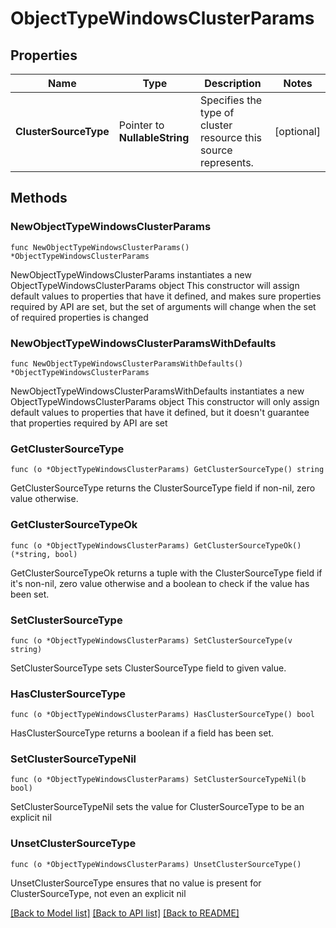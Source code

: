 # ObjectTypeWindowsClusterParams

## Properties

Name | Type | Description | Notes
------------ | ------------- | ------------- | -------------
**ClusterSourceType** | Pointer to **NullableString** | Specifies the type of cluster resource this source represents. | [optional] 

## Methods

### NewObjectTypeWindowsClusterParams

`func NewObjectTypeWindowsClusterParams() *ObjectTypeWindowsClusterParams`

NewObjectTypeWindowsClusterParams instantiates a new ObjectTypeWindowsClusterParams object
This constructor will assign default values to properties that have it defined,
and makes sure properties required by API are set, but the set of arguments
will change when the set of required properties is changed

### NewObjectTypeWindowsClusterParamsWithDefaults

`func NewObjectTypeWindowsClusterParamsWithDefaults() *ObjectTypeWindowsClusterParams`

NewObjectTypeWindowsClusterParamsWithDefaults instantiates a new ObjectTypeWindowsClusterParams object
This constructor will only assign default values to properties that have it defined,
but it doesn't guarantee that properties required by API are set

### GetClusterSourceType

`func (o *ObjectTypeWindowsClusterParams) GetClusterSourceType() string`

GetClusterSourceType returns the ClusterSourceType field if non-nil, zero value otherwise.

### GetClusterSourceTypeOk

`func (o *ObjectTypeWindowsClusterParams) GetClusterSourceTypeOk() (*string, bool)`

GetClusterSourceTypeOk returns a tuple with the ClusterSourceType field if it's non-nil, zero value otherwise
and a boolean to check if the value has been set.

### SetClusterSourceType

`func (o *ObjectTypeWindowsClusterParams) SetClusterSourceType(v string)`

SetClusterSourceType sets ClusterSourceType field to given value.

### HasClusterSourceType

`func (o *ObjectTypeWindowsClusterParams) HasClusterSourceType() bool`

HasClusterSourceType returns a boolean if a field has been set.

### SetClusterSourceTypeNil

`func (o *ObjectTypeWindowsClusterParams) SetClusterSourceTypeNil(b bool)`

 SetClusterSourceTypeNil sets the value for ClusterSourceType to be an explicit nil

### UnsetClusterSourceType
`func (o *ObjectTypeWindowsClusterParams) UnsetClusterSourceType()`

UnsetClusterSourceType ensures that no value is present for ClusterSourceType, not even an explicit nil

[[Back to Model list]](../README.md#documentation-for-models) [[Back to API list]](../README.md#documentation-for-api-endpoints) [[Back to README]](../README.md)


